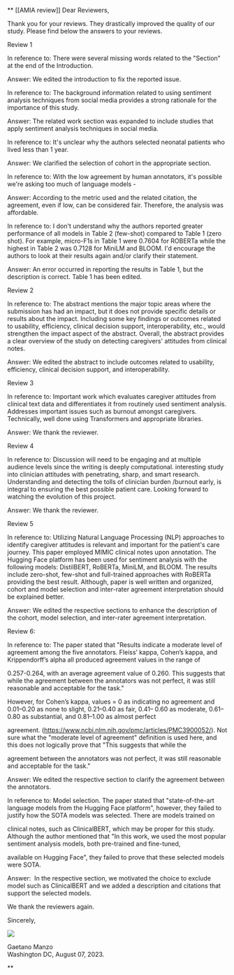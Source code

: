 **
[[AMIA review]]
Dear Reviewers,

  

Thank you for your reviews. They drastically improved the quality of our study. Please find below the answers to your reviews.

  

Review 1 

In reference to: There were several missing words related to the "Section" at the end of the Introduction.

Answer: We edited the introduction to fix the reported issue.

  

In reference to: The background information related to using sentiment analysis techniques from social media provides a strong rationale for the importance of this study.

Answer: The related work section was expanded to include studies that apply sentiment analysis techniques in social media.

  

In reference to: It's unclear why the authors selected neonatal patients who lived less than 1 year.

Answer: We clarified the selection of cohort in the appropriate section. 

  

In reference to: With the low agreement by human annotators, it's possible we're asking too much of language models -

Answer: According to the metric used and the related citation, the agreement, even if low, can be considered fair. Therefore, the analysis was affordable.

  

In reference to: I don't understand why the authors reported greater performance of all models in Table 2 (few-shot) compared to Table 1 (zero shot). For example, micro-F1s in Table 1 were 0.7604 for ROBERTa while the highest in Table 2 was 0.7128 for MiniLM and BLOOM. I'd encourage the authors to look at their results again and/or clarify their statement.

Answer: An error occurred in reporting the results in Table 1, but the description is correct. Table 1 has been edited. 

  

Review 2 

In reference to: The abstract mentions the major topic areas where the submission has had an impact, but it does not provide specific details or results about the impact. Including some key findings or outcomes related to usability, efficiency, clinical decision support, interoperability, etc., would strengthen the impact aspect of the abstract. Overall, the abstract provides a clear overview of the study on detecting caregivers' attitudes from clinical notes.

Answer: We edited the abstract to include outcomes related to usability, efficiency, clinical decision support, and interoperability.

  

Review 3

In reference to: Important work which evaluates caregiver attitudes from clinical text data and differentiates it from routinely used sentiment analysis. Addresses important issues such as burnout amongst caregivers. Technically, well done using Transformers and appropriate libraries. 

Answer: We thank the reviewer. 

  

Review 4

In reference to: Discussion will need to be engaging and at multiple audience levels since the writing is deeply computational. interesting study into clinician attitudes with penetrating, sharp, and smart research. Understanding and detecting the tolls of clinician burden /burnout early, is integral to ensuring the best possible patient care. Looking forward to watching the evolution of this project.

Answer: We thank the reviewer. 

  
  

Review 5

In reference to: Utilizing Natural Language Processing (NLP) approaches to identify caregiver attitudes is relevant and important for the patient's care journey. This paper employed MIMIC clinical notes upon annotation. The Hugging Face platform has been used for sentiment analysis with the following models: DistilBERT, RoBERTa, MiniLM, and BLOOM. The results include zero-shot, few-shot and full-trained approaches with RoBERTa providing the best result. Although, paper is well written and organized, cohort and model selection and inter-rater agreement interpretation should be explained better. 

Answer: We edited the respective sections to enhance the description of the cohort, model selection, and inter-rater agreement interpretation.

  
  

Review 6:

In reference to: The paper stated that "Results indicate a moderate level of agreement among the five annotators. Fleiss’ kappa, Cohen’s kappa, and Krippendorff’s alpha all produced agreement values in the range of

0.257-0.264, with an average agreement value of 0.260. This suggests that while the agreement between the annotators was not perfect, it was still reasonable and acceptable for the task."

However, for Cohen’s kappa, values = 0 as indicating no agreement and 0.01–0.20 as none to slight, 0.21–0.40 as fair, 0.41– 0.60 as moderate, 0.61–0.80 as substantial, and 0.81–1.00 as almost perfect

agreement. (https://www.ncbi.nlm.nih.gov/pmc/articles/PMC3900052/). Not sure what the "moderate level of agreement" definition is used here, and this does not logically prove that "This suggests that while the

agreement between the annotators was not perfect, it was still reasonable and acceptable for the task."

Answer: We edited the respective section to clarify the agreement between the annotators. 

  

In reference to: Model selection. The paper stated that "state-of-the-art language models from the Hugging Face platform", however, they failed to justify how the SOTA models was selected. There are models trained on

clinical notes, such as ClinicalBERT, which may be proper for this study. Although the author mentioned that "In this work, we used the most popular sentiment analysis models, both pre-trained and fine-tuned,

available on Hugging Face", they failed to prove that these selected models were SOTA.

  

Answer:  In the respective section, we motivated the choice to exclude model such as ClinicalBERT and we added a description and citations that support the selected models. 

We thank the reviewers again. 

Sincerely,

  
![](https://lh3.googleusercontent.com/fploZznDmd91DTmjPf-r-KbQwCPrJgjR4ECCgzaZnKlWoTeoN7To-mxU_FshFgbYOpGOaG-RFfRssp9rTgE6PVPj16R5VXujZQxuD15Uf-Ex0RoIsPmNeE_brPDVygeuB8tUoJBisnsyLnQupQahHQI)

Gaetano Manzo  
Washington DC, August 07, 2023.

  
  
  
  
**